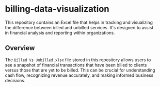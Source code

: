 # billing-data-visualization

This repository contains an Excel file that helps in tracking and visualizing the difference between billed and unbilled services. It's designed to assist in financial analysis and reporting within organizations.

## Overview

The `Billed Vs Unbilled.xlsx` file stored in this repository allows users to see a snapshot of financial transactions that have been billed to clients versus those that are yet to be billed. This can be crucial for understanding cash flow, recognizing revenue accurately, and making informed business decisions.


